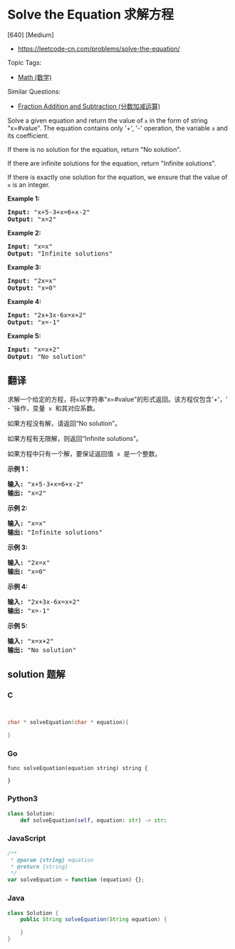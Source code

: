 # Solve the Equation 求解方程

[640] [Medium]

- https://leetcode-cn.com/problems/solve-the-equation/

Topic Tags:

- [Math (数学)](https://leetcode-cn.com/tag/math/)

Similar Questions:

- [Fraction Addition and Subtraction (分数加减运算)](https://leetcode-cn.com/problems/fraction-addition-and-subtraction/)

Solve a given equation and return the value of `x` in the form of string "x=#value". The equation contains only '+', '-' operation, the variable `x` and its coefficient.

If there is no solution for the equation, return "No solution".

If there are infinite solutions for the equation, return "Infinite solutions".

If there is exactly one solution for the equation, we ensure that the value of `x` is an integer.

**Example 1:**

<pre><b>Input:</b> "x+5-3+x=6+x-2"
<b>Output:</b> "x=2"
</pre>

**Example 2:**

<pre><b>Input:</b> "x=x"
<b>Output:</b> "Infinite solutions"
</pre>

**Example 3:**

<pre><b>Input:</b> "2x=x"
<b>Output:</b> "x=0"
</pre>

**Example 4:**

<pre><b>Input:</b> "2x+3x-6x=x+2"
<b>Output:</b> "x=-1"
</pre>

**Example 5:**

<pre><b>Input:</b> "x=x+2"
<b>Output:</b> "No solution"
</pre>

## 翻译

求解一个给定的方程，将`x`以字符串"x=#value"的形式返回。该方程仅包含'+'，' - '操作，变量  `x`  和其对应系数。

如果方程没有解，请返回“No solution”。

如果方程有无限解，则返回“Infinite solutions”。

如果方程中只有一个解，要保证返回值  `x`  是一个整数。

**示例 1：**

<pre><strong>输入:</strong> "x+5-3+x=6+x-2"
<strong>输出:</strong> "x=2"
</pre>

**示例 2:**

<pre><strong>输入:</strong> "x=x"
<strong>输出:</strong> "Infinite solutions"
</pre>

**示例 3:**

<pre><strong>输入:</strong> "2x=x"
<strong>输出:</strong> "x=0"
</pre>

**示例 4:**

<pre><strong>输入:</strong> "2x+3x-6x=x+2"
<strong>输出:</strong> "x=-1"
</pre>

**示例 5:**

<pre><strong>输入:</strong> "x=x+2"
<strong>输出:</strong> "No solution"
</pre>

## solution 题解

### C

```c


char * solveEquation(char * equation){

}


```

### Go

```golang
func solveEquation(equation string) string {

}
```

### Python3

```python
class Solution:
    def solveEquation(self, equation: str) -> str:

```

### JavaScript

```javascript
/**
 * @param {string} equation
 * @return {string}
 */
var solveEquation = function (equation) {};
```

### Java

```java
class Solution {
    public String solveEquation(String equation) {

    }
}
```
